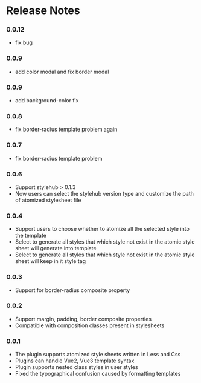 # Release Notes

### 0.0.12

- fix bug

### 0.0.9

- add color modal and fix border modal

### 0.0.9

- add background-color fix

### 0.0.8

- fix border-radius template problem again

### 0.0.7

- fix border-radius template problem

### 0.0.6

- Support stylehub > 0.1.3
- Now users can select the stylehub version type and customize the path of atomized stylesheet file

### 0.0.4

- Support users to choose whether to atomize all the selected style into the template
- Select to generate all styles that which style not exist in the atomic style sheet will generate into template
- Select to generate all styles that which style not exist in the atomic style sheet will keep in it style tag

### 0.0.3

- Support for border-radius composite property

### 0.0.2

- Support margin, padding, border composite properties
- Compatible with composition classes present in stylesheets

### 0.0.1

- The plugin supports atomized style sheets written in Less and Css
- Plugins can handle Vue2, Vue3 template syntax
- Plugin supports nested class styles in user styles
- Fixed the typographical confusion caused by formatting templates
